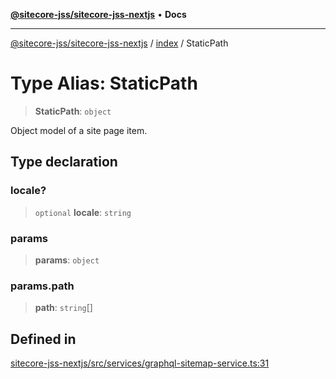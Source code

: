 [**@sitecore-jss/sitecore-jss-nextjs**](../../README.md) • **Docs**

***

[@sitecore-jss/sitecore-jss-nextjs](../../README.md) / [index](../README.md) / StaticPath

# Type Alias: StaticPath

> **StaticPath**: `object`

Object model of a site page item.

## Type declaration

### locale?

> `optional` **locale**: `string`

### params

> **params**: `object`

### params.path

> **path**: `string`[]

## Defined in

[sitecore-jss-nextjs/src/services/graphql-sitemap-service.ts:31](https://github.com/Sitecore/jss/blob/85fd9b813b01a71614ef7fb536485926ec8242cf/packages/sitecore-jss-nextjs/src/services/graphql-sitemap-service.ts#L31)
